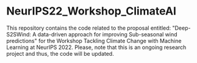 # NeurIPS22_Workshop_ClimateAI
This repository contains the code related to the proposal entitled: "Deep-S2SWind: A data-driven approach for improving Sub-seasonal wind predictions" for the Workshop Tackling Climate Change with Machine Learning at NeurIPS 2022. Please,  note that this is an ongoing research project and thus, the code will be updated.
